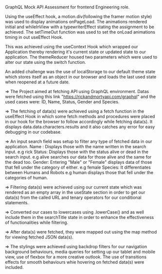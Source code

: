 GraphQL Mock API Assessment for frontend Engineering role.

<!-- Introduction animation -->
Using the useEffect hook, a motion.div(following the framer motion style) was used to display animations onPageLoad. The animations rendered initial and whileInView with a typewriterEffect stating the assignment to be achieved.
The setTimeOut function was used to set the onLoad animations timing in out useEffect Hook.

<!-- Setting up darkTheme and LightTheme -->
This was achieved using the useContext Hook which wrapped our Application thereby rendering it's current state or updated state to our application.
The themeReducer housed two parameters which were used to alter our state using the switch function.

An added challenge was the use of localStorage to our default theme state which stores itself as an object in our browser and loads the last used state when reopened at a future date.

=> The Project aimed at fetching API using GraphQL environment.
Datas were fetched using this link "https://rickandmortyapi.com/graphql" and the used cases were: ID, Name, Status, Gender and Species.

<!-- Line 32 -useEffect Hooks-->
=> The fetching of data(s) were achieved using a fetch function in the useEffect Hook in which some fetch methods and procedures were placed in our hook for the browser to follow accordingly while fetching data(s). 
It displays data.data.characters.results and it also catches any error for easy debugging in our codebase.

<!-- Line 62 -->
=> An input search field was setup to filter any type of fetched data in our application.
Name : Displays those with the name written in the search input. e.g rick
Status: Displays those with the status alive or dead in the search input. e.g alive searches our data for those alive and the same for the dead too.
Gender: Entering "Male" or "Female" displays data of those that fell under the category of either. e.g female
Species: It differentiates between Humans and Robots e.g human displays those that fell under the categories of human.

<!-- LIne 72 -->
=> Filtering data(s) were achieved using our current state which was rendered as an empty array in the useState section in order to get our data(s) from the called URL and tenary operators for our conditional statements. 

<!--Line 75-->
=> Converted our cases to lowercases using .lowerCase() and as well include them in the searchTitle state in order to enhance the effectiveness of functionalities while filtering.

<!-- Line 93 -->
=> After data(s) were fetched, they were mapped out using the map method for viewing fetched JSON data(s). 
<!-- CSS -->
=> The stylings were achieved using backdrop filters for our navigation background behaviours, media queries for setting up our tablet and mobile view, use of flexbox for a more creative outlook.
The use of transitions effects for smooth behaviours whie hovering on fetched data(s) were included. 





